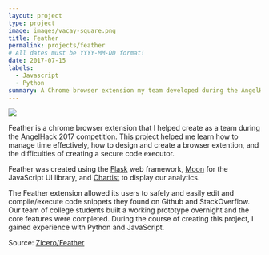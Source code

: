 ```yaml
---
layout: project
type: project
image: images/vacay-square.png
title: Feather
permalink: projects/feather
# All dates must be YYYY-MM-DD format!
date: 2017-07-15
labels:
  - Javascript
  - Python
summary: A Chrome browser extension my team developed during the AngelHack 2017 Competition.
---
```


<img class="ui medium right floated rounded image" src="../images/vacay-home-page.png">

Feather is a chrome browser extension that I helped create as a team during the AngelHack 2017 competition. This project helped me learn how to manage time effectively, how to design and create a browser extention, and the difficulties of creating a secure code executor. 

Feather was created using the [Flask](http://flask.pocoo.org/) web framework, [Moon](https://kbrsh.github.io/moon/) for the JavaScript UI library, and [Chartist](https://gionkunz.github.io/chartist-js/) to display our analytics. 

The Feather extension allowed its users to safely and easily edit and compile/execute code snippets they found on Github and StackOverflow. Our team of college students built a working prototype overnight and the core features were completed. During the course of creating this project, I gained experience with Python and JavaScript.
 
Source: <a href="https://github.com/Zicero/Feather"><i class="large github icon"></i>Zicero/Feather</a>
